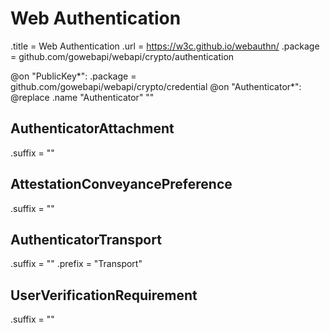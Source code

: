 # Web Authentication

.title = Web Authentication
.url = <https://w3c.github.io/webauthn/>
.package = github.com/gowebapi/webapi/crypto/authentication

@on "PublicKey*": .package = github.com/gowebapi/webapi/crypto/credential
@on "Authenticator*": @replace .name "Authenticator" ""

## AuthenticatorAttachment

.suffix = ""

## AttestationConveyancePreference

.suffix = ""

## AuthenticatorTransport

.suffix = ""
.prefix = "Transport"

## UserVerificationRequirement

.suffix = ""
